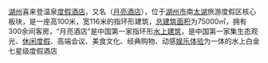 [湖州](#)喜来登温泉[度假酒店](#)，又名（[月亮酒店](#)），位于[湖州市](#)南[太湖](#)旅游度假区核心板块，是一座高100米，宽116米的指环形建筑，[总建筑面积](#)为75000㎡，拥有300余间客房，“月亮酒店”是中国第一家指环形[水上建筑](#)，是中国第一家集生态观光、[休闲度假](#)、高端会议、美食文化、经典购物、动感[娱乐体验](#)为一体的水上白金七星级度假酒店

